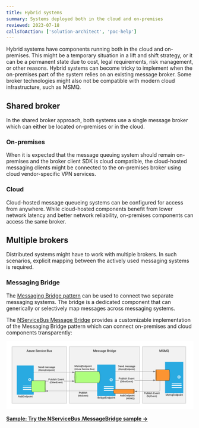 ```yaml
---
title: Hybrid systems
summary: Systems deployed both in the cloud and on-premises
reviewed: 2023-07-18
callsToAction: ['solution-architect', 'poc-help']
---
```


Hybrid systems have components running both in the cloud and on-premises. This might be a temporary situation in a lift and shift strategy, or it can be a permanent state due to cost, legal requirements, risk management, or other reasons. Hybrid systems can become tricky to implement when the on-premises part of the system relies on an existing message broker. Some broker technologies might also not be compatible with modern cloud infrastructure, such as MSMQ.

## Shared broker

In the shared broker approach, both systems use a single message broker which can either be located on-premises or in the cloud.

### On-premises

When it is expected that the message queuing system should remain on-premises and the broker client SDK is cloud compatible, the cloud-hosted messaging clients might be connected to the on-premises broker using cloud vendor-specific VPN services.

### Cloud

Cloud-hosted message queueing systems can be configured for access from anywhere. While cloud-hosted components benefit from lower network latency and better network reliability, on-premises components can access the same broker.

## Multiple brokers

Distributed systems might have to work with multiple brokers. In such scenarios, explicit mapping between the actively used messaging systems is required.

### Messaging Bridge

The [Messaging Bridge pattern](https://www.enterpriseintegrationpatterns.com/patterns/messaging/MessagingBridge.html) can be used to connect two separate messaging systems. The bridge is a dedicated component that can generically or selectively map messages across messaging systems.

The [NServiceBus Message Bridge](/nservicebus/bridge/) provides a customizable implementation of the Messaging Bridge pattern which can connect on-premises and cloud components transparently:

![](/samples/bridge/azure-service-bus-msmq-bridge/msmq-to-azure-service-bus-transport-bridge-sample.png)

[**Sample: Try the NServiceBus.MessageBridge sample →**](/samples/bridge/simple/)
